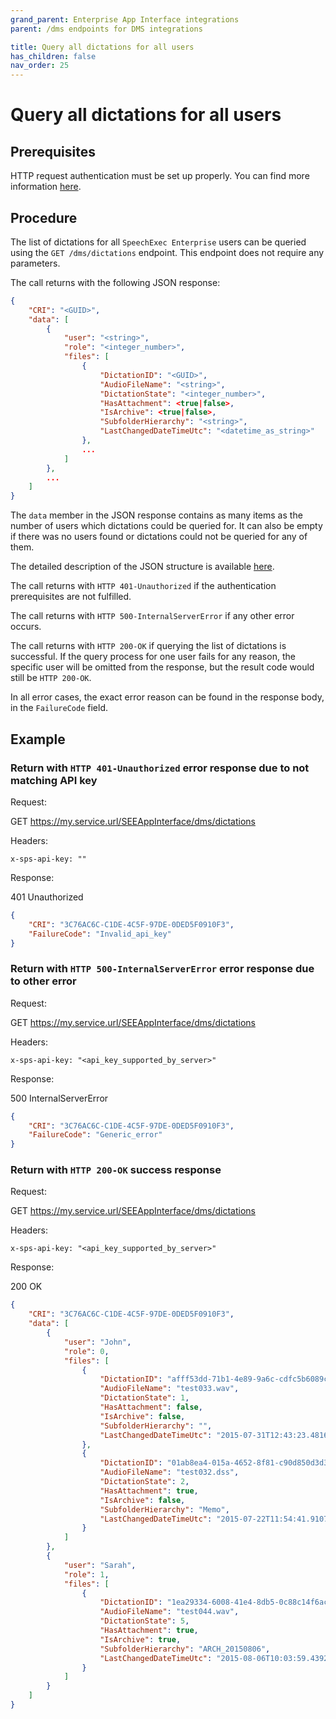```yaml
---
grand_parent: Enterprise App Interface integrations
parent: /dms endpoints for DMS integrations

title: Query all dictations for all users
has_children: false
nav_order: 25
---
```


# Query all dictations for all users

## Prerequisites

HTTP request authentication must be set up properly.
You can find more information [here](./10_MasterDataAuthentication.md).

## Procedure

The list of dictations for all `SpeechExec Enterprise` users can be queried using the `GET /dms/dictations` endpoint. This endpoint does not require any parameters.

The call returns with the following JSON response:

``` json	
{
    "CRI": "<GUID>",
    "data": [
        {
            "user": "<string>",
            "role": "<integer_number>",
            "files": [
                {
                    "DictationID": "<GUID>",
                    "AudioFileName": "<string>",
                    "DictationState": "<integer_number>",
                    "HasAttachment": <true|false>,
                    "IsArchive": <true|false>,
                    "SubfolderHierarchy": "<string>",
                    "LastChangedDateTimeUtc": "<datetime_as_string>"
                },
                ...
            ]
        },
        ...
    ]
}
```

The `data` member in the JSON response contains as many items as the number of users which dictations could be queried for. It can also be empty if there was no users found or dictations could not be queried for any of them.

The detailed description of the JSON structure is available [here](./20_Dms_QueryDictationsForUser.md).

The call returns with `HTTP 401-Unauthorized` if the authentication prerequisites are not fulfilled.

The call returns with `HTTP 500-InternalServerError` if any other error occurs. 

The call returns with `HTTP 200-OK` if querying the list of dictations is successful. If the query process for one user fails for any reason, the specific user will be omitted from the response, but the result code would still be `HTTP 200-OK`.

In all error cases, the exact error reason can be found in the response body, in the `FailureCode` field.

## Example

### Return with `HTTP 401-Unauthorized` error response due to not matching API key

Request:

GET https://my.service.url/SEEAppInterface/dms/dictations

Headers:
```
x-sps-api-key: ""
```

Response:

401 Unauthorized
``` json
{
    "CRI": "3C76AC6C-C1DE-4C5F-97DE-0DED5F0910F3",
    "FailureCode": "Invalid_api_key"
}
```

### Return with `HTTP 500-InternalServerError` error response due to other error

Request:

GET https://my.service.url/SEEAppInterface/dms/dictations

Headers:
```
x-sps-api-key: "<api_key_supported_by_server>"
```

Response:

500 InternalServerError
``` json
{
    "CRI": "3C76AC6C-C1DE-4C5F-97DE-0DED5F0910F3",
    "FailureCode": "Generic_error"
}
```

### Return with `HTTP 200-OK` success response

Request:

GET https://my.service.url/SEEAppInterface/dms/dictations

Headers:
```
x-sps-api-key: "<api_key_supported_by_server>"
```

Response:

200 OK
``` json
{
    "CRI": "3C76AC6C-C1DE-4C5F-97DE-0DED5F0910F3",
    "data": [
        {
            "user": "John",
            "role": 0,
            "files": [
                {
                    "DictationID": "afff53dd-71b1-4e89-9a6c-cdfc5b6089c5",
                    "AudioFileName": "test033.wav",
                    "DictationState": 1,
                    "HasAttachment": false,
                    "IsArchive": false,
                    "SubfolderHierarchy": "",
                    "LastChangedDateTimeUtc": "2015-07-31T12:43:23.4816829Z"
                },
                {
                    "DictationID": "01ab8ea4-015a-4652-8f81-c90d850d3d34",
                    "AudioFileName": "test032.dss",
                    "DictationState": 2,
                    "HasAttachment": true,
                    "IsArchive": false,
                    "SubfolderHierarchy": "Memo",
                    "LastChangedDateTimeUtc": "2015-07-22T11:54:41.9107788Z"
                }
            ]
        },
        {
            "user": "Sarah",
            "role": 1,
            "files": [
                {
                    "DictationID": "1ea29334-6008-41e4-8db5-0c88c14f6ac0",
                    "AudioFileName": "test044.wav",
                    "DictationState": 5,
                    "HasAttachment": true,
                    "IsArchive": true,
                    "SubfolderHierarchy": "ARCH_20150806",
                    "LastChangedDateTimeUtc": "2015-08-06T10:03:59.4392679Z"
                }
            ]
        }
    ]
}
```
